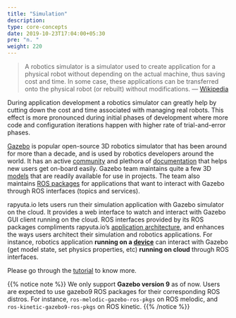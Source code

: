 ```yaml
---
title: "Simulation"
description:
type: core-concepts
date: 2019-10-23T17:04:00+05:30
pre: "n. "
weight: 220
---
```


> A robotics simulator is a simulator used to create application for a physical robot without depending on the actual machine, thus saving cost and time. In some case, these applications can be transferred onto the physical robot (or rebuilt) without modifications. — [Wikipedia](https://en.wikipedia.org/wiki/Robotics_simulator)

During application development a robotics simulator can greatly help by cutting down the cost and time associated with managing real robots. This effect is more pronounced during initial phases of development where more code and configuration iterations happen with higher rate of trial-and-error phases.

[Gazebo](http://gazebosim.org) is popular open-source 3D robotics simulator that has been around for more than a decade, and is used by robotics developers around the world. It has an active [community](http://answers.gazebosim.org/questions) and plethora of [documentation](http://gazebosim.org/tutorials) that helps new users get on-board easily. Gazebo team maintains quite a few 3D [models](https://bitbucket.org/osrf/gazebo_models/) that are readily available for use in projects. The team also maintains [ROS packages](http://wiki.ros.org/gazebo_ros_pkgs) for applications that want to interact with Gazebo through ROS interfaces (topics and services).

rapyuta.io lets users run their simulation application with Gazebo simulator on the cloud. It provides a web interface to watch and interact with Gazebo GUI client running on the cloud. ROS interfaces provided by its ROS packages compliments rapyuta.io’s [application architecture](/overview/appln-architecture/), and enhances the ways users architect their simulation and robotics applications. For instance, robotics application **running on a [device](https://userdocs.rapyuta.io/core-concepts/device-management/)** can interact with Gazebo (get model state, set physics properties, etc) **running on cloud** through ROS interfaces.

Please go through the [tutorial](/dev-tutorials/turtlebot-simulation/) to know more.

{{% notice note %}}
We only support **Gazebo version 9** as of now. Users are expected to use gazebo9 ROS packages for their corresponding ROS distros. For instance, `ros-melodic-gazebo-ros-pkgs` on ROS melodic, and `ros-kinetic-gazebo9-ros-pkgs` on ROS kinetic.
{{% /notice %}}
